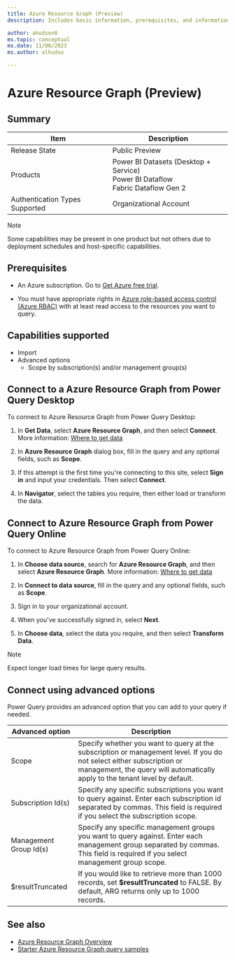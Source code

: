 ```yaml
---
title: Azure Resource Graph (Preview)
description: Includes basic information, prerequisites, and information on how to connect to Azure Resource Graph.

author: ahudson8
ms.topic: conceptual
ms.date: 11/08/2023
ms.author: alhudso

---
```


# Azure Resource Graph (Preview)

## Summary

| Item | Description |
| ---- | ----------- |
| Release State | Public Preview |
| Products | Power BI Datasets (Desktop + Service)</br>Power BI Dataflow<br/>Fabric Dataflow Gen 2 |
| Authentication Types Supported | Organizational Account |

> [!NOTE]
> Some capabilities may be present in one product but not others due to deployment schedules and host-specific capabilities.

## Prerequisites

* An Azure subscription. Go to [Get Azure free trial](https://azure.microsoft.com/pricing/free-trial/).

* You must have appropriate rights in [Azure role-based access control (Azure RBAC)](/azure/role-based-access-control/overview) with at least read access to the resources you want to query.

## Capabilities supported

* Import
* Advanced options
  * Scope by subscription(s) and/or management group(s)

## Connect to a Azure Resource Graph from Power Query Desktop

To connect to Azure Resource Graph from Power Query Desktop:

1. In **Get Data**, select **Azure Resource Graph**, and then select **Connect**. More information: [Where to get data](../where-to-get-data.md)

2. In **Azure Resource Graph** dialog box, fill in the query and any optional fields, such as **Scope**.

3. If this attempt is the first time you're connecting to this site, select **Sign in** and input your credentials. Then select **Connect**.

4. In **Navigator**, select the tables you require, then either load or transform the data.

## Connect to Azure Resource Graph from Power Query Online

To connect to Azure Resource Graph from Power Query Online:

1. In **Choose data source**, search for **Azure Resource Graph**, and then select **Azure Resource Graph**. More information: [Where to get data](../where-to-get-data.md)

2. In **Connect to data source**, fill in the query and any optional fields, such as **Scope**.

3. Sign in to your organizational account.

4. When you've successfully signed in, select **Next**.

5. In **Choose data**, select the data you require, and then select **Transform Data**.

>[!Note]
> Expect longer load times for large query results.

## Connect using advanced options

Power Query provides an advanced option that you can add to your query if needed.

|Advanced option|Description|
|---------------|-----------|
|Scope|Specify whether you want to query at the subscription or management level. If you do not select either subscription or management, the query will automatically apply to the tenant level by default.|
|Subscription Id(s)|Specify any specific subscriptions you want to query against. Enter each subscription id separated by commas. This field is required if you select the subscription scope.|
|Management Group Id(s)|Specify any specific management groups you want to query against. Enter each management group separated by commas. This field is required if you select management group scope.|
|$resultTruncated|If you would like to retrieve more than 1000 records, set **$resultTruncated** to FALSE. By default, ARG returns only up to 1000 records.|

## See also

* [Azure Resource Graph Overview](/azure/governance/resource-graph/overview)
* [Starter Azure Resource Graph query samples](/azure/governance/resource-graph/samples/starter?tabs=azure-cli)
